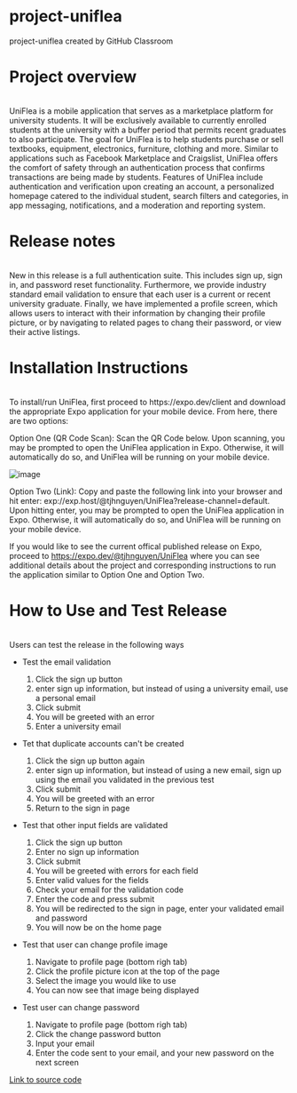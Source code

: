# project-uniflea
project-uniflea created by GitHub Classroom

# Project overview
<br>
UniFlea is a mobile application that serves as a marketplace platform for university students. 
It will be exclusively available to currently enrolled students at the university with a buffer period that permits recent graduates to also participate. 
The goal for UniFlea is to help students purchase or sell textbooks, equipment, electronics, furniture, clothing and more. 
Similar to applications such as Facebook Marketplace and Craigslist, 
UniFlea offers the comfort of safety through an authentication process that confirms transactions are being made by students. 
Features of UniFlea include authentication and verification upon creating an account, a personalized homepage catered to the individual student, 
search filters and categories, in app messaging, notifications, and a moderation and reporting system.

# Release notes
<br>
New in this release is a full authentication suite. This includes sign up, sign in, and password reset functionality.
Furthermore, we provide industry standard email validation to ensure that each user is a current or recent university graduate.
Finally, we have implemented a profile screen, which allows users to interact with their information by changing their profile picture,
or by navigating to related pages to chang their password, or view their active listings.

# Installation Instructions
<br>
To install/run UniFlea, first proceed to https://expo.dev/client and download the appropriate Expo application for your mobile device. 
From here, there are two options:

Option One (QR Code Scan): Scan the QR Code below. Upon scanning, you may be prompted to open the UniFlea application in Expo. Otherwise, it will automatically do so, and UniFlea will be running on your mobile device.

![image](https://user-images.githubusercontent.com/61302705/158283715-a5f44af0-efe7-4dad-8f07-50a5dc0d0b2e.png)

Option Two (Link): Copy and paste the following link into your browser and hit enter: exp://exp.host/@tjhnguyen/UniFlea?release-channel=default. Upon hitting enter, you may be prompted to open the UniFlea application in Expo. Otherwise, it will automatically do so, and UniFlea will be running on your mobile device.

If you would like to see the current offical published release on Expo, proceed to https://expo.dev/@tjhnguyen/UniFlea where you can see additional details about the project and corresponding instructions to run the application similar to Option One and Option Two.

# How to Use and Test Release
<br>
Users can test the release in the following ways

* Test the email validation
  1. Click the sign up button
  2. enter sign up information, but instead of using a university email, use a personal email
  3. Click submit
  4. You will be greeted with an error
  5. Enter a university email
  
* Tet that duplicate accounts can't be created
  1. Click the sign up button again
  2. enter sign up information, but instead of using a new email, sign up using the email you validated in the previous test
  3. Click submit
  4. You will be greeted with an error
  5. Return to the sign in page

* Test that other input fields are validated
  1. Click the sign up button
  2. Enter no sign up information
  3. Click submit
  4. You will be greeted with errors for each field
  5. Enter valid values for the fields
  6. Check your email for the validation code
  7. Enter the code and press submit
  8. You will be redirected to the sign in page, enter your validated email and password
  9. You will now be on the home page

* Test that user can change profile image
  1. Navigate to profile page (bottom righ tab) 
  2. Click the profile picture icon at the top of the page
  3. Select the image you would like to use
  4. You can now see that image being displayed
  
* Test user can change password
  1. Navigate to profile page (bottom righ tab) 
  2. Click the change password button
  3. Input your email
  4. Enter the code sent to your email, and your new password on the next screen

[Link to source code](src)
